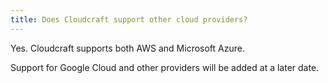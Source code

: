 ```yaml
---
title: Does Cloudcraft support other cloud providers?
---
```


Yes. Cloudcraft supports both AWS and Microsoft Azure.

Support for Google Cloud and other providers will be added at a later date.
